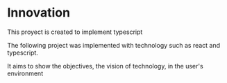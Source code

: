 # Innovation
This proyect is created to implement typescript


The following project was implemented with technology such as react and typescript.


It aims to show the objectives, the vision of technology, in the user's environment
